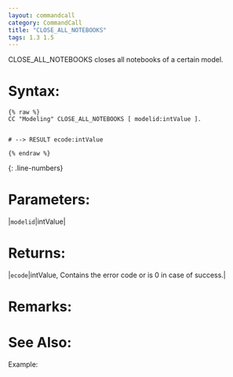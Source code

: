 ```yaml
---
layout: commandcall
category: CommandCall
title: "CLOSE_ALL_NOTEBOOKS"
tags: 1.3 1.5
---
```


CLOSE_ALL_NOTEBOOKS closes all notebooks of a certain model.

# Syntax:  

```adoscript
{% raw %}
CC "Modeling" CLOSE_ALL_NOTEBOOKS [ modelid:intValue ].


# --> RESULT ecode:intValue

{% endraw %}
```
{: .line-numbers}

# Parameters:  

|`modelid`|intValue|

# Returns:  

|`ecode`|intValue, Contains the error code or is 0 in case of success.|


# Remarks:



# See Also:  



Example:




